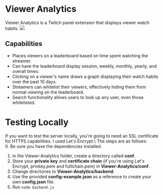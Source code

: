 # Viewer Analytics
Viewer Analytics is a Twitch panel extension that displays viewer watch habits.
![](assets/staticBoard)

## Capabilities
- Places viewers on a leaderboard based on time spent watching the streamer.
- Can have the leaderboard display session, weekly, monthly, yearly, and overall
  times.
- Clicking on a viewer's name draws a graph displaying their watch habits over 
  the past 10 days.
- Streamers can whitelist their viewers, effectively hiding them from normal
  viewing on the leaderboard.
- Search functionality allows users to look up any user, even those whitelisted.

# Testing Locally
If you want to test the server locally, you're going to need an SSL certificate 
for HTTPS capabilities. I used Let's Encrypt.\ 
The steps are as follows:\
0. Be sure you have the dependencies installed.
1. In the Viewer-Analytics folder, create a directory called **conf**.
2. Store your **private key** and **certificate chain** (if you're using Let's
   Encrypt, privkey.pem and fulllchain.pem) in **Viewer-Analytics/conf**.
3. Change directories to **Viewer-Analytics/backend**.
4. Use the provided **config-example.json** as a reference to create your own
   **config.json** file.
5. Run `node backend.js`
